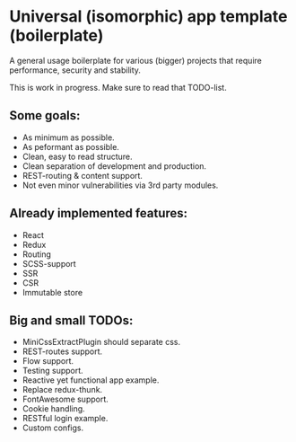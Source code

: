 # Universal (isomorphic) app template (boilerplate)

A general usage boilerplate for various (bigger) projects that require
performance, security and stability.

This is work in progress. Make sure to read that TODO-list.

## Some goals:
- As minimum as possible.
- As peformant as possible.
- Clean, easy to read structure.
- Clean separation of development and production.
- REST-routing & content support.
- Not even minor vulnerabilities via 3rd party modules.

## Already implemented features:
- React
- Redux
- Routing
- SCSS-support
- SSR
- CSR
- Immutable store

## Big and small TODOs:
- MiniCssExtractPlugin should separate css.
- REST-routes support.
- Flow support.
- Testing support.
- Reactive yet functional app example.
- Replace redux-thunk.
- FontAwesome support.
- Cookie handling.
- RESTful login example.
- Custom configs.
